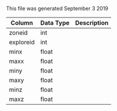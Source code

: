 This file was generated September 3 2019

| Column    | Data Type | Description |
| --------- | --------- | ----------- |
| zoneid    | int       |             |
| exploreid | int       |             |
| minx      | float     |             |
| maxx      | float     |             |
| miny      | float     |             |
| maxy      | float     |             |
| minz      | float     |             |
| maxz      | float     |             |